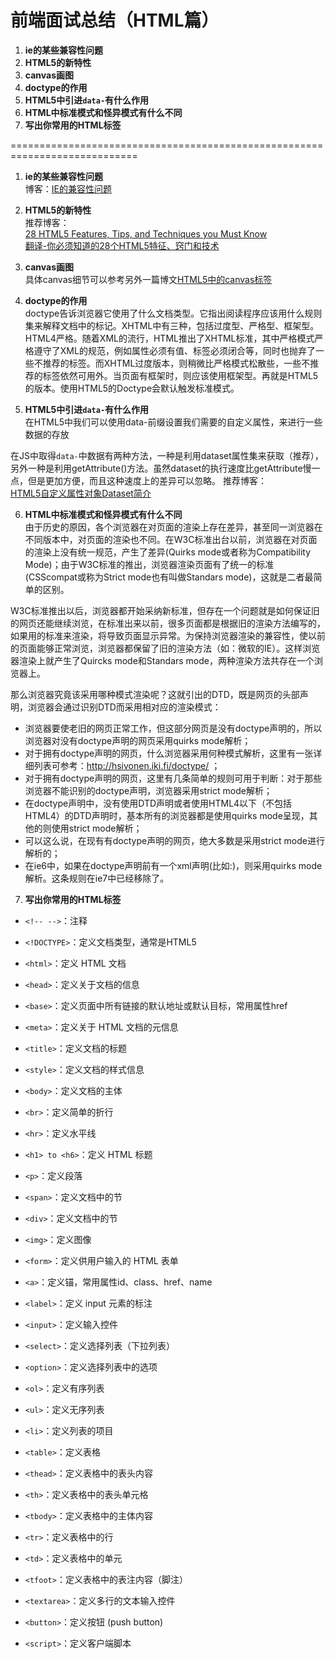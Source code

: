 # 前端面试总结（HTML篇）
1. **ie的某些兼容性问题**
2. **HTML5的新特性**  
3. **canvas画图**
4. **doctype的作用**
5. **HTML5中引进`data-`有什么作用**
6. **HTML中标准模式和怪异模式有什么不同**
7. **写出你常用的HTML标签**

============================================================================

1. **ie的某些兼容性问题**  
  博客：[IE的兼容性问题](http://fengzheqi.com/2015/10/18/%E6%B5%8F%E8%A7%88%E5%99%A8%E5%85%BC%E5%AE%B9/)

2. **HTML5的新特性**  
  推荐博客：  
  [28 HTML5 Features, Tips, and Techniques you Must Know](http://code.tutsplus.com/tutorials/25-html5-features-tips-and-techniques-you-must-know--net-13520)  
  [翻译-你必须知道的28个HTML5特征、窍门和技术](http://www.zhangxinxu.com/wordpress/2010/08/%E7%BF%BB%E8%AF%91-%E4%BD%A0%E5%BF%85%E9%A1%BB%E7%9F%A5%E9%81%93%E7%9A%8428%E4%B8%AAhtml5%E7%89%B9%E5%BE%81%E3%80%81%E7%AA%8D%E9%97%A8%E5%92%8C%E6%8A%80%E6%9C%AF/)

3. **canvas画图**  
  具体canvas细节可以参考另外一篇博文[HTML5中的canvas标签](http://fengzheqi.com/2015/11/25/HTML5%E4%B8%ADcanvas%E6%A0%87%E7%AD%BE%E5%B0%8F%E8%B0%88/)

4. **doctype的作用**  
  doctype告诉浏览器它使用了什么文档类型。它指出阅读程序应该用什么规则集来解释文档中的标记。XHTML中有三种，包括过度型、严格型、框架型。HTML4严格。随着XML的流行，HTML推出了XHTML标准，其中严格模式严格遵守了XML的规范，例如属性必须有值、标签必须闭合等，同时也抛弃了一些不推荐的标签。而XHTML过度版本，则稍微比严格模式松散些，一些不推荐的标签依然可用外。当页面有框架时，则应该使用框架型。再就是HTML5的版本。使用HTML5的Doctype会默认触发标准模式。

5. **HTML5中引进`data-`有什么作用**  
  在HTML5中我们可以使用data-前缀设置我们需要的自定义属性，来进行一些数据的存放

  在JS中取得`data-`中数据有两种方法，一种是利用dataset属性集来获取（推荐），另外一种是利用getAttribute()方法。虽然dataset的执行速度比getAttribute慢一点，但是更加方便，而且这种速度上的差异可以忽略。
  推荐博客：  
  [HTML5自定义属性对象Dataset简介](http://www.zhangxinxu.com/wordpress/2011/06/html5%E8%87%AA%E5%AE%9A%E4%B9%89%E5%B1%9E%E6%80%A7%E5%AF%B9%E8%B1%A1dataset%E7%AE%80%E4%BB%8B/)

6. **HTML中标准模式和怪异模式有什么不同**  
  由于历史的原因，各个浏览器在对页面的渲染上存在差异，甚至同一浏览器在不同版本中，对页面的渲染也不同。在W3C标准出台以前，浏览器在对页面的渲染上没有统一规范，产生了差异(Quirks mode或者称为Compatibility Mode)；由于W3C标准的推出，浏览器渲染页面有了统一的标准(CSScompat或称为Strict mode也有叫做Standars mode)，这就是二者最简单的区别。

  W3C标准推出以后，浏览器都开始采纳新标准，但存在一个问题就是如何保证旧的网页还能继续浏览，在标准出来以前，很多页面都是根据旧的渲染方法编写的，如果用的标准来渲染，将导致页面显示异常。为保持浏览器渲染的兼容性，使以前的页面能够正常浏览，浏览器都保留了旧的渲染方法（如：微软的IE）。这样浏览器渲染上就产生了Quircks mode和Standars mode，两种渲染方法共存在一个浏览器上。

  那么浏览器究竟该采用哪种模式渲染呢？这就引出的DTD，既是网页的头部声明，浏览器会通过识别DTD而采用相对应的渲染模式：

  - 浏览器要使老旧的网页正常工作，但这部分网页是没有doctype声明的，所以浏览器对没有doctype声明的网页采用quirks mode解析；
  - 对于拥有doctype声明的网页，什么浏览器采用何种模式解析，这里有一张详细列表可参考：http://hsivonen.iki.fi/doctype/ ；
  - 对于拥有doctype声明的网页，这里有几条简单的规则可用于判断：对于那些浏览器不能识别的doctype声明，浏览器采用strict mode解析；
  - 在doctype声明中，没有使用DTD声明或者使用HTML4以下（不包括HTML4）的DTD声明时，基本所有的浏览器都是使用quirks mode呈现，其他的则使用strict mode解析；
  - 可以这么说，在现有有doctype声明的网页，绝大多数是采用strict mode进行解析的；
  - 在ie6中，如果在doctype声明前有一个xml声明(比如:<?xml version="1.0" encoding="iso-8859-1"?>)，则采用quirks mode解析。这条规则在ie7中已经移除了。  

7. **写出你常用的HTML标签**
  - `<!-- -->`：注释
  - `<!DOCTYPE>`：定义文档类型，通常是HTML5
  - `<html>`：定义 HTML 文档
  - `<head>`：定义关于文档的信息
  - `<base>`：定义页面中所有链接的默认地址或默认目标，常用属性href
  - `<meta>`：定义关于 HTML 文档的元信息
  - `<title>`：定义文档的标题
  - `<style>`：定义文档的样式信息

  - `<body>`：定义文档的主体
  - `<br>`：定义简单的折行
  - `<hr>`：定义水平线
  - `<h1> to <h6>`：定义 HTML 标题
  - `<p>`：定义段落
  - `<span>`：定义文档中的节
  - `<div>`：定义文档中的节
  - `<img>`：定义图像
  - `<form>`：定义供用户输入的 HTML 表单
  - `<a>`：定义锚，常用属性id、class、href、name
  - `<label>`：定义 input 元素的标注
  - `<input>`：定义输入控件
  - `<select>`：定义选择列表（下拉列表）
  - `<option>`：定义选择列表中的选项
  - `<ol>`：定义有序列表
  - `<ul>`：定义无序列表
  - `<li>`：定义列表的项目
  - `<table>`：定义表格
  - `<thead>`：定义表格中的表头内容
  - `<th>`：定义表格中的表头单元格
  - `<tbody>`：定义表格中的主体内容
  - `<tr>`：定义表格中的行
  - `<td>`：定义表格中的单元
  - `<tfoot>`：定义表格中的表注内容（脚注）
  - `<textarea>`：定义多行的文本输入控件
  - `<button>`：定义按钮 (push button)

  - `<script>`：定义客户端脚本

